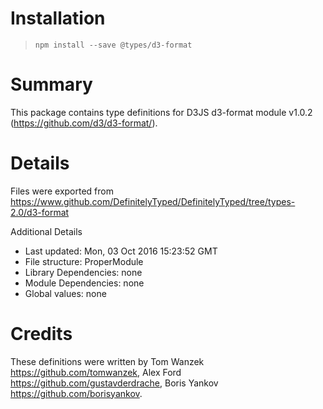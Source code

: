# Installation
> `npm install --save @types/d3-format`

# Summary
This package contains type definitions for D3JS d3-format module v1.0.2 (https://github.com/d3/d3-format/).

# Details
Files were exported from https://www.github.com/DefinitelyTyped/DefinitelyTyped/tree/types-2.0/d3-format

Additional Details
 * Last updated: Mon, 03 Oct 2016 15:23:52 GMT
 * File structure: ProperModule
 * Library Dependencies: none
 * Module Dependencies: none
 * Global values: none

# Credits
These definitions were written by Tom Wanzek <https://github.com/tomwanzek>, Alex Ford <https://github.com/gustavderdrache>, Boris Yankov <https://github.com/borisyankov>.
